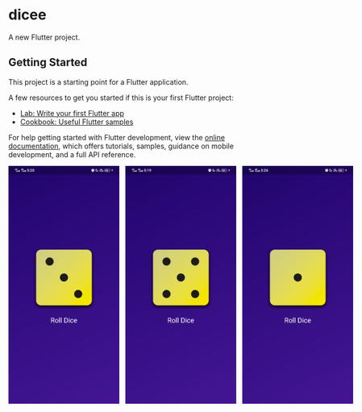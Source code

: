 # dicee

A new Flutter project.

## Getting Started

This project is a starting point for a Flutter application.

A few resources to get you started if this is your first Flutter project:

- [Lab: Write your first Flutter app](https://docs.flutter.dev/get-started/codelab)
- [Cookbook: Useful Flutter samples](https://docs.flutter.dev/cookbook)

For help getting started with Flutter development, view the
[online documentation](https://docs.flutter.dev/), which offers tutorials,
samples, guidance on mobile development, and a full API reference.


<div style="display:flex; gap:12px">
<img src="screenshots/screenshot1.jpg" width="220px">
<img src="screenshots/screenshot2.jpg" width="220px">
<img src="screenshots/screenshot3.jpg" width="220px">
</div>